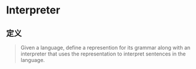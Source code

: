 # Interpreter

## 定义
> Given a language, define a represention for its grammar along with an interpreter that uses the representation to interpret sentences in the language.
